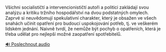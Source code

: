 
Všichni socialističtí a intervencionističtí autoři a politici zakládají svou analýzu a kritiku tržního hospodářství na dvou podstatných omylech. Zaprvé si neuvědomují spekulativní charakter, který je obsažen ve všech snahách učinit opatření pro budoucí uspokojování potřeb, tj. ve veškerém lidském jednání. Naivně tvrdí, že nemůže být pochyb o opatřeních, která je třeba udělat pro nejlepší možné zaopatření spotřebitelů.

[🔊 Poslechnout audio](/data/7-paragraphs/audio/chapter_134/para_001-Vichni-socialistit-a-intervencionistit-autoi.mp3)
